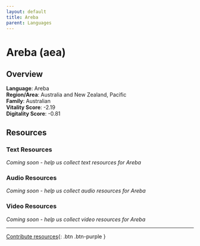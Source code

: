 ```yaml
---
layout: default
title: Areba
parent: Languages
---
```


# Areba (aea)

## Overview

**Language**: Areba  
**Region/Area**: Australia and New Zealand, Pacific  
**Family**: Australian  
**Vitality Score**: -2.19  
**Digitality Score**: -0.81  

## Resources

### Text Resources
*Coming soon - help us collect text resources for Areba*

### Audio Resources
*Coming soon - help us collect audio resources for Areba*

### Video Resources
*Coming soon - help us collect video resources for Areba*

---

[Contribute resources](https://fairtrain.github.io/){: .btn .btn-purple }
